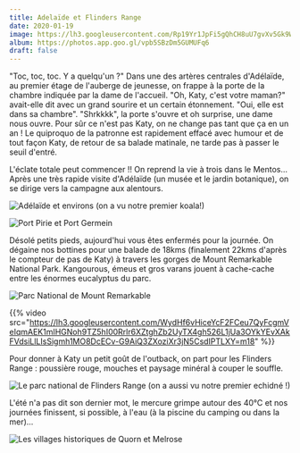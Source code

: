 ```yaml
---
title: Adelaïde et Flinders Range
date: 2020-01-19
image: https://lh3.googleusercontent.com/Rp19Yr1JpFi5gQhCH8uU7gvXv5Gk9WErNx3SzkVUv_Orp0N5Wu4yJOODVstOr9bhYjTB_1VejDMvmpNJTiys_H9exlsIhqQBxe-biyDMAxKnR89wamGxJA3EqVrm0q3wmGh4nPmAZ5E
album: https://photos.app.goo.gl/vpb5SBzDm5GUMUFq6
draft: false
---
```


"Toc, toc, toc. Y a quelqu'un ?" Dans une des artères centrales d'Adélaïde, au premier étage de l'auberge de jeunesse, on frappe à la porte de la chambre indiquée par la dame de l'accueil. "Oh, Katy, c'est votre maman?" avait-elle dit avec un grand sourire et un certain étonnement. "Oui, elle est dans sa chambre". "Shrkkkk", la porte s'ouvre et oh surprise, une dame nous ouvre. Pour sûr ce n'est pas Katy, on ne change pas tant que ça en un an ! Le quiproquo de la patronne est rapidement effacé avec humour et de tout façon Katy, de retour de sa balade matinale, ne tarde pas à passer le seuil d'entré.

L'éclate totale peut commencer !!  On reprend la vie à trois dans le Mentos... Après une très rapide visite d'Adélaïde (un musée et le jardin botanique), on se dirige vers la campagne aux alentours. 

![Adélaïde et environs (on a vu notre premier koala!)](https://lh3.googleusercontent.com/leqQJ2FCDiZ-xZ9Zhk8sNS93NXR7LLuyXXg2LMiSCSucDrv3zL-06HpY9iphEWyycwffodMNB8suEoxar2GzjydSWYHVMNUc7xPpXL0iYTxo9n-C4jtVBTmKc73EXXfdfkf-XRh_KJY)

![Port Pirie et Port Germein](https://lh3.googleusercontent.com/0s2Lg_4dIcH9zWcMCV6UsOyF6biD9ogT7B3JTe0z_ndwbJCGSy6_qUY2RwillAMTWhGCIcIrxaHj7YODa-Epg37DkgIIdEb3H0xiiLBJyNugfCi-7hMq-UAG7GeQMa0ecq7ct69z6qU)

Désolé petits pieds, aujourd'hui vous êtes enfermés pour la journée. On dégaine nos bottines pour une balade de 18kms (finalement 22kms d'après le compteur de pas de Katy) à travers les gorges de Mount Remarkable National Park. Kangourous, émeus et gros varans jouent à cache-cache entre les énormes eucalyptus du parc.

![Parc National de Mount Remarkable](https://lh3.googleusercontent.com/GuRNcT5gDVuO9WKjHoGEQf9JGorirS-8AlEqzRDbL1KuKwxa_dMIsBZ0-iL7leTqAQJ7LU-tBBMiwYtyrcjBbVuMr3wilN55Nak0qo5ctRtfqiC872BUxnk3pd1wcJtfg_fjDDwa8NQ)

{{% video src="https://lh3.googleusercontent.com/WydHf6vHiceYcF2FCeu7QyFcgmVeIqmAEK1mIHGNoh9TZ5hI00Rrlr6XZtghZb2UyTX4gh526L1jUa3OYkYEvXAkFVdsiLlLIsSigmh1MO8DcECv-G9AiQ3ZXoziXr3jN5CsdIPTLXY=m18" %}}

Pour donner à Katy un petit goût de l'outback, on part pour les Flinders Range : poussière rouge, mouches et paysage minéral à couper le souffle. 

![Le parc national de Flinders Range (on a aussi vu notre premier echidné !)](https://lh3.googleusercontent.com/GqwCUxquUwkDg8VD22QATueg8Wr0JsdqnZIMOX_1tPJk2maIIR8nya00jos2SVcpBnzEmYWUvj8Ndl90wmLwtvfX9TC3abx8FFAfrzUtF5XTQ4hiaTYnLmZY0DctDBGDIn6GuxvBHkM)

L'été n'a pas dit son dernier mot, le mercure grimpe autour des 40°C et nos journées finissent, si possible, à l'eau (à la piscine du camping ou dans la mer)...

![Les villages historiques de Quorn et Melrose](https://lh3.googleusercontent.com/oQ20PvZu2tEPL8L4WVQcBZ379vxlSv-6O6i2Sr_CymbWOEFU_KWV99zttHwGdc0weyCawVeVVk50l7R2C569Hx2s5OXKQQrS4GFE3e1mcxPEKvmMDJ8VLfIFsjV2wvyKNDrFSzvjV3E)
